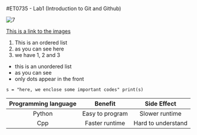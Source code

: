 #ET0735 - Lab1 (Introduction to Git and Github)

![7](https://github.com/user-attachments/assets/0051d3aa-aab0-422a-8303-03620ed3b131)

[This is a link to the images](https://cloudinary.com/guides/web-performance/4-ways-to-add-images-to-github-readme-1-bonus-method)

1. This is an ordered list
2. as you can see here
3. we have 1, 2 and 3


- this is an unordered list
- as you can see
- only dots appear in the front

`
s = "here, we enclose some important codes"
print(s)
`

|Programming language|Benefit|Side Effect|
|:---:|:---:|:---:|
|Python|Easy to program|Slower runtime|
|Cpp|Faster runtime|Hard to understand|
